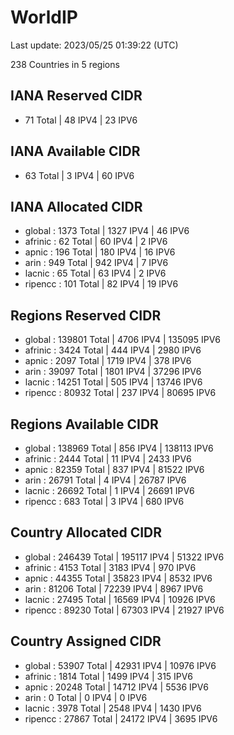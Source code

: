# WorldIP

Last update: 2023/05/25 01:39:22 (UTC)

238 Countries in 5 regions

## IANA Reserved CIDR

- 71 Total | 48 IPV4 | 23 IPV6

## IANA Available CIDR

- 63 Total | 3 IPV4 | 60 IPV6

## IANA Allocated CIDR

- global : 1373 Total | 1327 IPV4 | 46 IPV6
- afrinic : 62 Total | 60 IPV4 | 2 IPV6
- apnic : 196 Total | 180 IPV4 | 16 IPV6
- arin : 949 Total | 942 IPV4 | 7 IPV6
- lacnic : 65 Total | 63 IPV4 | 2 IPV6
- ripencc : 101 Total | 82 IPV4 | 19 IPV6

## Regions Reserved CIDR

- global : 139801 Total | 4706 IPV4 | 135095 IPV6
- afrinic : 3424 Total | 444 IPV4 | 2980 IPV6
- apnic : 2097 Total | 1719 IPV4 | 378 IPV6
- arin : 39097 Total | 1801 IPV4 | 37296 IPV6
- lacnic : 14251 Total | 505 IPV4 | 13746 IPV6
- ripencc : 80932 Total | 237 IPV4 | 80695 IPV6

## Regions Available CIDR

- global : 138969 Total | 856 IPV4 | 138113 IPV6
- afrinic : 2444 Total | 11 IPV4 | 2433 IPV6
- apnic : 82359 Total | 837 IPV4 | 81522 IPV6
- arin : 26791 Total | 4 IPV4 | 26787 IPV6
- lacnic : 26692 Total | 1 IPV4 | 26691 IPV6
- ripencc : 683 Total | 3 IPV4 | 680 IPV6

## Country Allocated CIDR

- global : 246439 Total | 195117 IPV4 | 51322 IPV6
- afrinic : 4153 Total | 3183 IPV4 | 970 IPV6
- apnic : 44355 Total | 35823 IPV4 | 8532 IPV6
- arin : 81206 Total | 72239 IPV4 | 8967 IPV6
- lacnic : 27495 Total | 16569 IPV4 | 10926 IPV6
- ripencc : 89230 Total | 67303 IPV4 | 21927 IPV6

## Country Assigned CIDR

- global : 53907 Total | 42931 IPV4 | 10976 IPV6
- afrinic : 1814 Total | 1499 IPV4 | 315 IPV6
- apnic : 20248 Total | 14712 IPV4 | 5536 IPV6
- arin : 0 Total | 0 IPV4 | 0 IPV6
- lacnic : 3978 Total | 2548 IPV4 | 1430 IPV6
- ripencc : 27867 Total | 24172 IPV4 | 3695 IPV6
